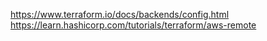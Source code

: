 https://www.terraform.io/docs/backends/config.html
https://learn.hashicorp.com/tutorials/terraform/aws-remote